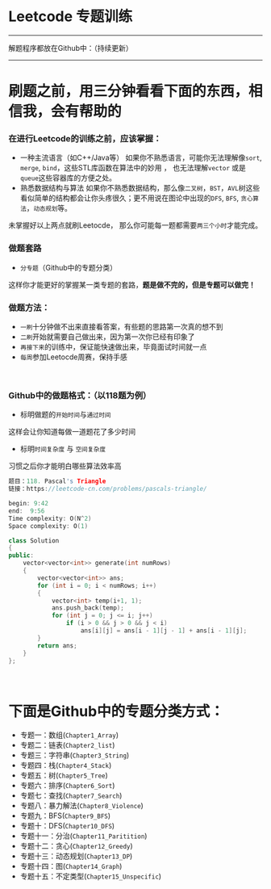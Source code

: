 # Leetcode 专题训练

------------
解题程序都放在Github中：（持续更新）

---------------------------
# 刷题之前，用三分钟看看下面的东西，相信我，会有帮助的
### 在进行Leetcode的训练之前，应该掌握：
* 一种主流语言（如C++/Java等）
如果你不熟悉语言，可能你无法理解像`sort`, `merge`, `bind`，这些STL库函数在算法中的妙用 ， 也无法理解`vector` 或是 `queue`这些容器库的方便之处。
* 熟悉数据结构与算法
如果你不熟悉数据结构，那么像`二叉树`，`BST`，`AVL`树这些看似简单的结构都会让你头疼很久；更不用说在图论中出现的`DFS`, `BFS`, `贪心算法`，`动态规划`等。

未掌握好以上两点就刷Leetocde， 那么你可能每一题都需要`两三个小时`才能完成。
<br>

### 做题套路
* `分专题`（Github中的专题分类）

这样你才能更好的掌握某一类专题的套路，**题是做不完的，但是专题可以做完！**
<br>



### 做题方法：
* `一刷`十分钟做不出来直接看答案，有些题的思路第一次真的想不到
* `二刷`开始就需要自己做出来，因为第一次你已经有印象了
* `再接下来`的训练中，保证能快速做出来，毕竟面试时间就一点
* `每周`参加Leetocde周赛，保持手感
<br>


### Github中的做题格式：（以118题为例）
* 标明做题的`开始时间`与`通过时间`

这样会让你知道每做一道题花了多少时间

* 标明`时间复杂度` 与 `空间复杂度`

习惯之后你才能明白哪些算法效率高

```cpp
题目：118. Pascal's Triangle
链接：https://leetcode-cn.com/problems/pascals-triangle/

begin: 9:42
end:  9:56
Time complexity: O(N^2) 
Space complexity: O(1)
```

```cpp
class Solution
{
public:
    vector<vector<int>> generate(int numRows)
    {
        vector<vector<int>> ans;
        for (int i = 0; i < numRows; i++)
        {
            vector<int> temp(i+1, 1);
            ans.push_back(temp);
            for (int j = 0; j <= i; j++)
                if (i > 0 && j > 0 && j < i)
                    ans[i][j] = ans[i - 1][j - 1] + ans[i - 1][j];
        }
        return ans;
    }
};
```
<br>

# 下面是Github中的专题分类方式：


* 专题一：数组(`Chapter1_Array`)
* 专题二：链表(`Chapter2_list`)
* 专题三：字符串(`Chapter3_String`)
* 专题四：栈(`Chapter4_Stack`)
* 专题五：树(`Chapter5_Tree`)
* 专题六：排序(`Chapter6_Sort`)
* 专题七：查找(`Chapter7_Search`)
* 专题八：暴力解法(`Chapter8_Violence`)
* 专题九：BFS(`Chapter9_BFS`)
* 专题十：DFS(`Chapter10_DFS`)
* 专题十一：分治(`Chapter11_Paritition`)
* 专题十二：贪心(`Chapter12_Greedy`)
* 专题十三：动态规划(`Chapter13_DP`)
* 专题十四：图(`Chapter14_Graph`)
* 专题十五：不定类型(`Chapter15_Unspecific`)
